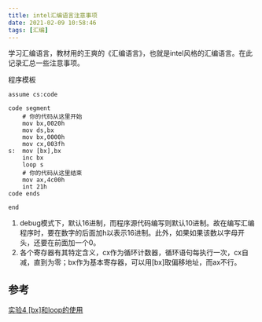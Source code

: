 ```yaml
---
title: intel汇编语言注意事项
date: 2021-02-09 10:58:46
tags: [汇编]
---
```


学习汇编语言，教材用的王爽的《汇编语言》，也就是intel风格的汇编语言。在此记录汇总一些注意事项。
<!-- more -->

程序模板

```assembly
assume cs:code

code segment
    # 你的代码从这里开始
    mov bx,0020h
    mov ds,bx
    mov bx,0000h
    mov cx,003fh
s:  mov [bx],bx
    inc bx
    loop s
    # 你的代码从这里结束
    mov ax,4c00h
    int 21h
code ends

end
```

1. debug模式下，默认16进制，而程序源代码编写则默认10进制。故在编写汇编程序时，要在数字的后面加h以表示16进制。此外，如果如果该数以字母开头，还要在前面加一个0。
2. 各个寄存器有其特定含义，cx作为循环计数器，循环语句每执行一次，cx自减，直到为零；bx作为基本寄存器，可以用[bx]取偏移地址，而ax不行。

## 参考

[实验4  [bx]和loop的使用](https://www.cnblogs.com/Base-Of-Practice/articles/6883892.html)

